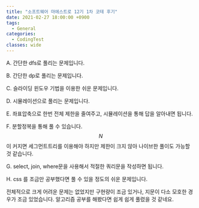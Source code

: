 ```yaml
---
title: "소프트웨어 마에스트로 12기 1차 코테 후기"
date: 2021-02-27 18:00:00 +0900
tags:
  - General
categories:
  - CodingTest
classes: wide
---
```


<script type="text/javascript" 
src="https://cdn.mathjax.org/mathjax/latest/MathJax.js?config=TeX-AMS_HTML">
</script>

A. 간단한 dfs로 풀리는 문제입니다.

B. 간단한 dp로 풀리는 문제입니다.

C. 슬라이딩 윈도우 기법을 이용한 쉬운 문제입니다.

D. 시뮬레이션으로 풀리는 문제입니다.

E. 좌표압축으로 한번 전체 제한을 줄여주고, 시뮬레이션을 통해 답을 알아내면 됩니다.

F. 분할정복을 통해 풀 수 있습니다. $$N$$이 커지면 세그먼트트리를 이용해야 하지만 제한이 크지 않아 나이브한 풀이도 가능할 것 같습니다.

G. select, join, where문을 사용해서 적절한 쿼리문을 작성하면 됩니다.

H. css 를 조금만 공부했다면 풀 수 있을 정도의 쉬운 문제입니다.

전체적으로 크게 어려운 문제는 없었지만 구현량이 조금 있거나, 지문이 다소 모호한 경우가 조금 있었습니다. 알고리즘 공부를 해봤다면 쉽게 쉽게 풀렸을 것 같네요.